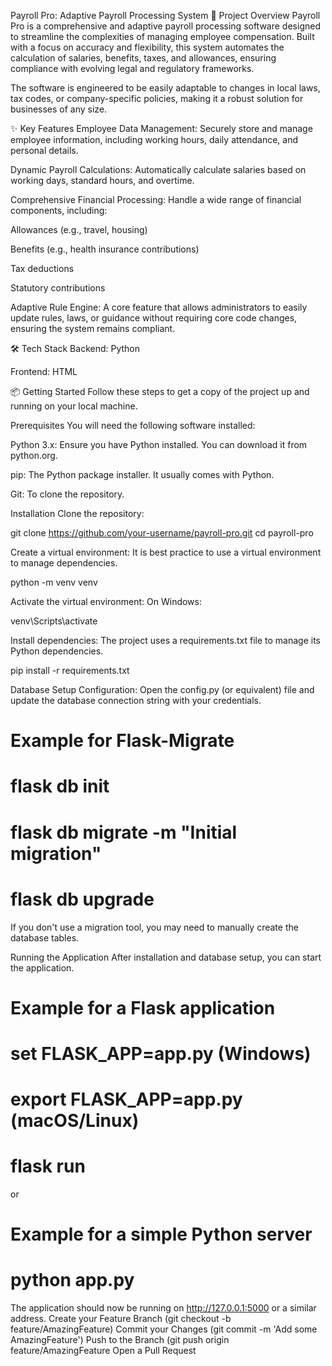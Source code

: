 Payroll Pro: Adaptive Payroll Processing System
🚀 Project Overview
Payroll Pro is a comprehensive and adaptive payroll processing software designed to streamline the complexities of managing employee compensation. Built with a focus on accuracy and flexibility, this system automates the calculation of salaries, benefits, taxes, and allowances, ensuring compliance with evolving legal and regulatory frameworks.

The software is engineered to be easily adaptable to changes in local laws, tax codes, or company-specific policies, making it a robust solution for businesses of any size.

✨ Key Features
Employee Data Management: Securely store and manage employee information, including working hours, daily attendance, and personal details.

Dynamic Payroll Calculations: Automatically calculate salaries based on working days, standard hours, and overtime.

Comprehensive Financial Processing: Handle a wide range of financial components, including:

Allowances (e.g., travel, housing)

Benefits (e.g., health insurance contributions)

Tax deductions

Statutory contributions

Adaptive Rule Engine: A core feature that allows administrators to easily update rules, laws, or guidance without requiring core code changes, ensuring the system remains compliant.

🛠️ Tech Stack
Backend: Python

Frontend: HTML

📦 Getting Started
Follow these steps to get a copy of the project up and running on your local machine.

Prerequisites
You will need the following software installed:

Python 3.x: Ensure you have Python installed. You can download it from python.org.

pip: The Python package installer. It usually comes with Python.

Git: To clone the repository.

Installation
Clone the repository:

git clone https://github.com/your-username/payroll-pro.git
cd payroll-pro

Create a virtual environment:
It is best practice to use a virtual environment to manage dependencies.

python -m venv venv

Activate the virtual environment:
On Windows:

venv\Scripts\activate

Install dependencies:
The project uses a requirements.txt file to manage its Python dependencies.

pip install -r requirements.txt

Database Setup
Configuration: Open the config.py (or equivalent) file and update the database connection string with your credentials.

# Example for Flask-Migrate
# flask db init
# flask db migrate -m "Initial migration"
# flask db upgrade

If you don't use a migration tool, you may need to manually create the database tables.

Running the Application
After installation and database setup, you can start the application.

# Example for a Flask application
# set FLASK_APP=app.py  (Windows)
# export FLASK_APP=app.py (macOS/Linux)
# flask run

or

# Example for a simple Python server
# python app.py

The application should now be running on http://127.0.0.1:5000 or a similar address.
Create your Feature Branch (git checkout -b feature/AmazingFeature)
Commit your Changes (git commit -m 'Add some AmazingFeature')
Push to the Branch (git push origin feature/AmazingFeature
Open a Pull Request
